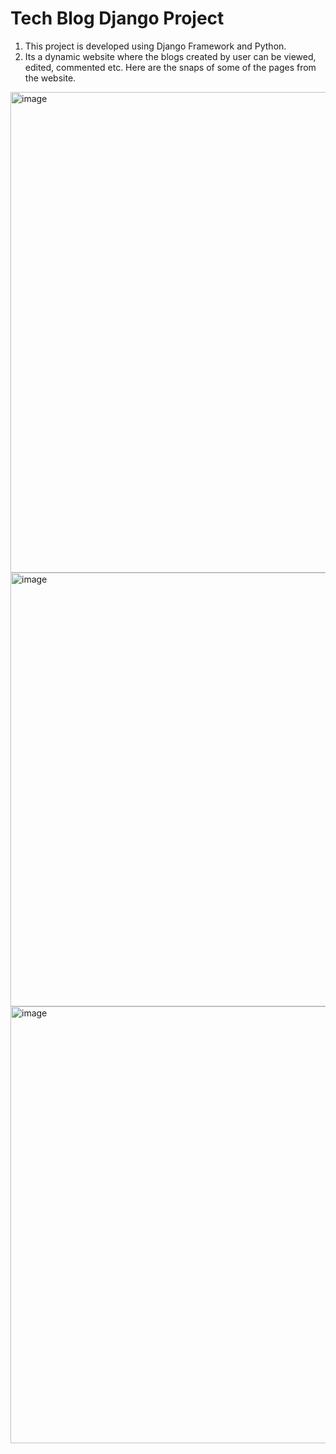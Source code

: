 # Tech Blog Django Project
1. This project is developed using Django Framework and Python.
2. Its a dynamic website where the blogs created by user can be viewed, edited, commented etc.
Here are the snaps of some of the pages from the website.
<img width="769" alt="image" src="https://github.com/snehapr/Tech_Blog_Django_Project/assets/42031979/fa0ad2bd-5c39-443d-b3c1-9cfc2aea94b4">

<img width="694" alt="image" src="https://github.com/snehapr/Tech_Blog_Django_Project/assets/42031979/42c7689e-9dcb-4477-8afc-dc330f220e1b">

<img width="699" alt="image" src="https://github.com/snehapr/Tech_Blog_Django_Project/assets/42031979/ce45082d-9424-452a-a5fd-0f3c99ad8be7">
